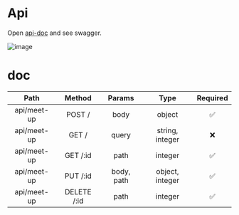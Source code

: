 # Api
Open [api-doc](http://localhost:3000/api-doc/) and see swagger.

![image](https://user-images.githubusercontent.com/73068449/228819033-5c427a3f-9109-4e4c-9b74-1c07e7f1968f.png)

# doc

|    Path            |     Method     |      Params           |       Type            |         Required    | 
|    :---:           |     :---:      |      :---:            |     :---:             |         :---:       |
| api/meet-up        | POST /         |      body             |    object             |          ✅         |
| api/meet-up        | GET /          |      query            |    string, integer    |          ❌         |
| api/meet-up        | GET /:id       |      path             |    integer            |          ✅         |
| api/meet-up        | PUT /:id       |      body, path       |    object, integer    |          ✅         |
| api/meet-up        | DELETE /:id    |      path             |    integer            |          ✅         |
